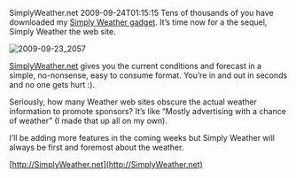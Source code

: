 SimplyWeather.net
2009-09-24T01:15:15
Tens of thousands of you have downloaded my [Simply Weather gadget](/gadgets). It’s time now for a the sequel, Simply Weather the web site.

![2009-09-23_2057](http://az667460.vo.msecnd.net/cdn/images/blog/SimplyWeather.net_12A39/20090923_2057.png)

[SimplyWeather.net](http://simplyweather.net/) gives you the current conditions and forecast in a simple, no-nonsense, easy to consume format. You’re in and out in seconds and no one gets hurt :).

Seriously, how many Weather web sites obscure the actual weather information to promote sponsors? It’s like “Mostly advertising with a chance of weather” (I made that up all on my own).

I’ll be adding more features in the coming weeks but Simply Weather will always be first and foremost about the weather.

[http://SimplyWeather.net](http://SimplyWeather.net)
